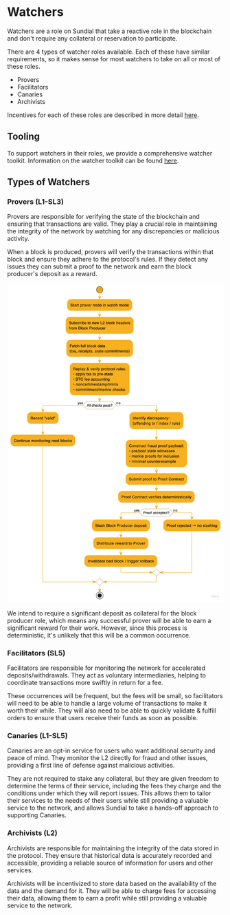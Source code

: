 # Watchers

Watchers are a role on Sundial that take a reactive role in the blockchain and don't require any collateral or reservation to participate.

There are 4 types of watcher roles available. Each of these have similar requirements, so it makes sense for most watchers to take on all or most of these roles.

- Provers
- Facilitators
- Canaries
- Archivists

Incentives for each of these roles are described in more detail [here](./watcher-incentives.md).

## Tooling

To support watchers in their roles, we provide a comprehensive watcher toolkit. Information on the watcher toolkit can be found [here](../layers/SL7/watcher-toolkit.md).

## Types of Watchers

### Provers (L1-SL3)

Provers are responsible for verifying the state of the blockchain and ensuring that transactions are valid. They play a crucial role in maintaining the integrity of the network by watching for any discrepancies or malicious activity.

When a block is produced, provers will verify the transactions within that block and ensure they adhere to the protocol's rules. If they detect any issues they can submit a proof to the network and earn the block producer's deposit as a reward.

![Prover Interaction Flow](./prover_flow_diagram.png)

We intend to require a significant deposit as collateral for the block producer role, which means any successful prover will be able to earn a significant reward for their work. However, since this process is deterministic, it's unlikely that this will be a common occurrence.

### Facilitators (SL5)

Facilitators are responsible for monitoring the network for accelerated deposits/withdrawals. They act as voluntary intermediaries, helping to coordinate transactions more swiftly in return for a fee.

These occurrences will be frequent, but the fees will be small, so facilitators will need to be able to handle a large volume of transactions to make it worth their while. They will also need to be able to quickly validate & fulfill orders to ensure that users receive their funds as soon as possible.

### Canaries (L1-SL5)

Canaries are an opt-in service for users who want additional security and peace of mind. They monitor the L2 directly for fraud and other issues, providing a first line of defense against malicious activities.

They are not required to stake any collateral, but they are given freedom to determine the terms of their service, including the fees they charge and the conditions under which they will report issues. This allows them to tailor their services to the needs of their users while still providing a valuable service to the network, and allows Sundial to take a hands-off approach to supporting Canaries.

### Archivists (L2)

Archivists are responsible for maintaining the integrity of the data stored in the protocol. They ensure that historical data is accurately recorded and accessible, providing a reliable source of information for users and other services.

Archivists will be incentivized to store data based on the availability of the data and the demand for it. They will be able to charge fees for accessing their data, allowing them to earn a profit while still providing a valuable service to the network.
